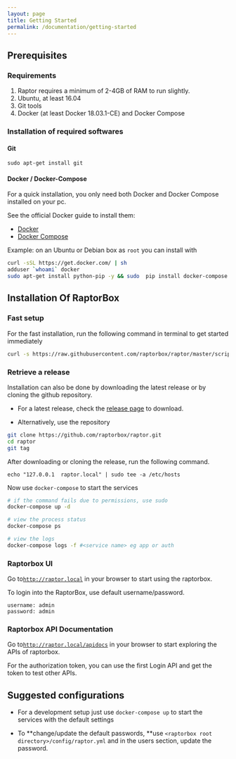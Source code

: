 ```yaml
---
layout: page
title: Getting Started
permalink: /documentation/getting-started
---
```


## Prerequisites

### Requirements

1. Raptor requires a minimum of 2-4GB of RAM to run slightly.
2. Ubuntu, at least 16.04
3. Git tools
4. Docker \(at least Docker 18.03.1-CE\) and Docker Compose

### Installation of required softwares

#### Git

```
sudo apt-get install git
```

#### Docker / Docker-Compose

For a quick installation, you only need both Docker and Docker Compose installed on your pc.

See the official Docker guide to install them:

* [Docker](https://docs.docker.com/engine/installation/linux/ubuntu/#/install-docker)
* [Docker Compose](https://docs.docker.com/compose/install/)

Example: on an Ubuntu or Debian box as `root` you can install with

```bash
curl -sSL https://get.docker.com/ | sh
adduser `whoami` docker
sudo apt-get install python-pip -y && sudo  pip install docker-compose
```

## 

## Installation Of RaptorBox

### Fast setup

For the fast installation, run the following command in terminal to get started immediately

```bash
curl -s https://raw.githubusercontent.com/raptorbox/raptor/master/scripts/installer.sh | sudo sh -s --
```

### Retrieve a release

Installation can also be done by downloading the latest release or by cloning the github repository.

* For a latest release, check the [release page](https://github.com/raptorbox/raptor/releases) to download.

* Alternatively, use the repository

```bash
git clone https://github.com/raptorbox/raptor.git
cd raptor
git tag
```

After downloading or cloning the release, run the following command.

```
echo "127.0.0.1  raptor.local" | sudo tee -a /etc/hosts
```

Now use `docker-compose` to start the services

```bash
# if the command fails due to permissions, use sudo
docker-compose up -d

# view the process status
docker-compose ps

# view the logs
docker-compose logs -f #<service name> eg app or auth
```



### Raptorbox UI

Go to[`http://raptor.local`](http://raptor.local) in your browser to start using the raptorbox.

To login into the RaptorBox, use default username/password.

```
username: admin
password: admin
```

### Raptorbox API Documentation

Go to[`http://raptor.local/apidocs`](http://raptor.local/apidocs) in your browser to start exploring the APIs of raptorbox.

For the authorization token, you can use the first Login API and get the token to test other APIs. 



## Suggested configurations

* For a development setup just use `docker-compose up` to start the services with the default settings

* To **change/update the default passwords, **use `<raptorbox root directory>/config/raptor.yml` and in the users section, update the password.



